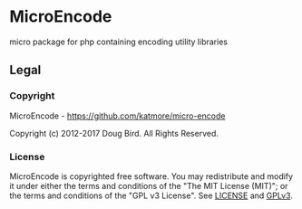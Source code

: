 # MicroEncode
micro package for php containing encoding utility libraries

## Legal
### Copyright
MicroEncode - https://github.com/katmore/micro-encode

Copyright (c) 2012-2017 Doug Bird. All Rights Reserved.

### License
MicroEncode is copyrighted free software.
You may redistribute and modify it under either the terms and conditions of the
"The MIT License (MIT)"; or the terms and conditions of the "GPL v3 License".
See [LICENSE](https://github.com/katmore/MicroEncode/blob/master/LICENSE) and [GPLv3](https://github.com/katmore/MicroEncode/blob/master/GPLv3).
